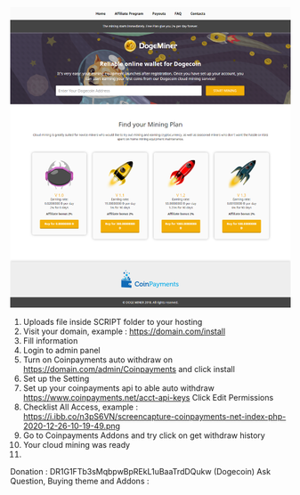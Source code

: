 ![Alt text](preview.png)

1. Uploads file inside SCRIPT folder to your hosting
2. Visit your domain, example : https://domain.com/install
3. Fill information
4. Login to admin panel
5. Turn on Coinpayments auto withdraw on https://domain.com/admin/Coinpayments and click install
6. Set up the Setting
7. Set up your coinpayments api to able auto withdraw https://www.coinpayments.net/acct-api-keys Click Edit Permissions
8. Checklist All Access, example : https://i.ibb.co/n3pS6VN/screencapture-coinpayments-net-index-php-2020-12-26-10-19-49.png
9. Go to Coinpayments Addons and try click on get withdraw history
10. Your cloud mining was ready
11. 
Donation : DR1G1FTb3sMqbpwBpREkL1uBaaTrdDQukw (Dogecoin) Ask Question, Buying theme and Addons :
